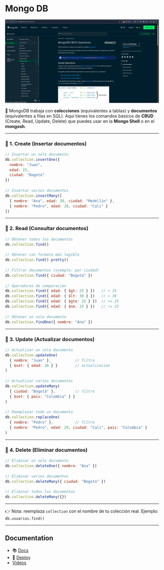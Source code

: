 # Mongo DB


![Mongo DB CRUD Operations](./img/mongoCRUDOPerations.jpeg)


🚀 MongoDB trabaja con **colecciones** (equivalentes a tablas) y **documentos** (equivalentes a filas en SQL).
Aquí tienes los comandos básicos de **CRUD** (Create, Read, Update, Delete) que puedes usar en la **Mongo Shell** o en el **mongosh**.

---

### 📌 1. Create (Insertar documentos)

```js
// Insertar un solo documento
db.collection.insertOne({
  nombre: "Juan",
  edad: 25,
  ciudad: "Bogotá"
})

// Insertar varios documentos
db.collection.insertMany([
  { nombre: "Ana", edad: 30, ciudad: "Medellín" },
  { nombre: "Pedro", edad: 28, ciudad: "Cali" }
])
```

---

### 📌 2. Read (Consultar documentos)

```js
// Obtener todos los documentos
db.collection.find()

// Obtener con formato más legible
db.collection.find().pretty()

// Filtrar documentos (ejemplo: por ciudad)
db.collection.find({ ciudad: "Bogotá" })

// Operadores de comparación
db.collection.find({ edad: { $gt: 25 } })   // > 25
db.collection.find({ edad: { $lt: 30 } })   // < 30
db.collection.find({ edad: { $gte: 25 } })  // >= 25
db.collection.find({ edad: { $ne: 25 } })   // != 25

// Obtener un solo documento
db.collection.findOne({ nombre: "Ana" })
```

---

### 📌 3. Update (Actualizar documentos)

```js
// Actualizar un solo documento
db.collection.updateOne(
  { nombre: "Juan" },           // filtro
  { $set: { edad: 26 } }        // actualización
)

// Actualizar varios documentos
db.collection.updateMany(
  { ciudad: "Bogotá" },         // filtro
  { $set: { pais: "Colombia" } }
)

// Reemplazar todo un documento
db.collection.replaceOne(
  { nombre: "Pedro" },          // filtro
  { nombre: "Pedro", edad: 29, ciudad: "Cali", pais: "Colombia" }
)
```

---

### 📌 4. Delete (Eliminar documentos)

```js
// Eliminar un solo documento
db.collection.deleteOne({ nombre: "Ana" })

// Eliminar varios documentos
db.collection.deleteMany({ ciudad: "Bogotá" })

// Eliminar todos los documentos
db.collection.deleteMany({})
```

---

👉 Nota: reemplaza `collection` con el nombre de tu colección real.
Ejemplo: `db.usuarios.find()`

---

## Documentation

- 📚 [Docs](https://www.mongodb.com/)
- 🚀 [Deploy](https://cloud.mongodb.com/v2/655a9f473dc5006ce2a81310#/overview?automateSecurity=true)
- [Videos](https://drive.google.com/drive/folders/1j7DYUqLththJx8wVGlTuzwKw_ytTk_Ap?lfhs=2)

